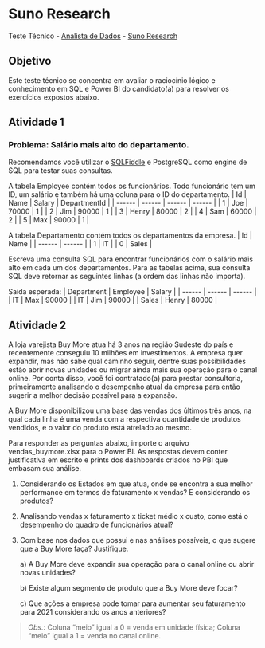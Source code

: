 # Suno Research
Teste Técnico - [Analista de Dados](https://jobs.solides.com/sunoresearch/vaga/56728) - [Suno Research](https://www.suno.com.br/)

## Objetivo
Este teste técnico se concentra em avaliar o raciocínio lógico e conhecimento em SQL e Power BI do candidato(a) para resolver os exercícios expostos abaixo.

## Atividade 1
### Problema: Salário mais alto do departamento.

Recomendamos você utilizar o [SQLFiddle](http://sqlfiddle.com) e PostgreSQL como engine de SQL para testar suas consultas.

A tabela Employee contém todos os funcionários. Todo funcionário tem um ID, um salário e também há uma coluna para o ID do departamento.
| Id | Name | Salary | DepartmentId |
| ------ | ------ | ------ | ------ |
| 1 | Joe | 70000 | 1 |
| 2 | Jim | 90000 | 1 |
| 3 | Henry | 80000 | 2 |
| 4 | Sam | 60000 | 2 |
| 5 | Max | 90000 | 1 |

A tabela Departamento contém todos os departamentos da empresa.
| Id | Name |
| ------ | ------ |
| 1 | IT |
| 0 | Sales |

Escreva uma consulta SQL para encontrar funcionários com o salário mais alto em cada um dos departamentos. Para as tabelas acima, sua consulta SQL deve retornar as seguintes linhas (a ordem das linhas não importa).

Saída esperada:
| Department | Employee | Salary |
| ------ | ------ | ------ |
| IT | Max | 90000 |
| IT | Jim | 90000 |
| Sales | Henry | 80000 |


## Atividade 2

A loja varejista Buy More atua há 3 anos na região Sudeste do país e recentemente conseguiu 10 milhões em investimentos. A empresa quer expandir, mas não sabe qual caminho seguir, dentre suas possibilidades estão abrir novas unidades ou migrar ainda mais sua operação para o canal online. Por conta disso, você foi contratado(a) para prestar consultoria, primeiramente analisando o desempenho atual da empresa para então sugerir a melhor decisão possível para a expansão.

A Buy More disponibilizou uma base das vendas dos últimos três anos, na qual cada linha é uma venda com a respectiva quantidade de produtos vendidos, e o valor do produto está atrelado ao mesmo.

Para responder as perguntas abaixo, importe o arquivo vendas_buymore.xlsx para o Power BI. As respostas devem conter justificativa em escrito e prints dos dashboards criados no PBI que embasam sua análise.


1. Considerando os Estados em que atua, onde se encontra a sua melhor performance em termos de faturamento x vendas? E considerando os produtos?
2. Analisando vendas x faturamento x ticket médio x custo, como está o desempenho do quadro de funcionários atual?
3. Com base nos dados que possui e nas análises possíveis, o que sugere que a Buy More faça? Justifique.

	a) A Buy More deve expandir sua operação para o canal online ou abrir novas unidades? 
	
	b) Existe algum segmento de produto que a Buy More deve focar? 
	
	c) Que ações a empresa pode tomar para aumentar seu faturamento para 2021 considerando os anos anteriores? 

> *Obs.:*
> Coluna “meio” igual a 0 = venda em unidade física;
> Coluna “meio” igual a 1 = venda no canal online.
